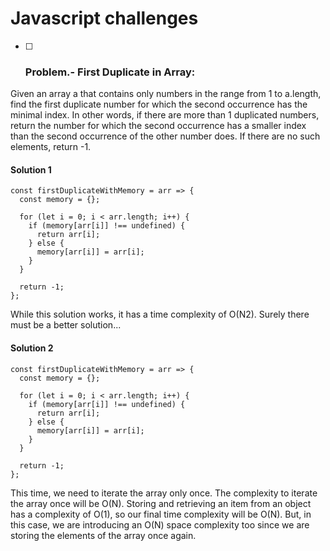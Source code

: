 # Javascript challenges

- [ ] ### Problem.- First Duplicate in Array:

Given an array a that contains only numbers in the range
from 1 to a.length, find the first duplicate number for
which the second occurrence has the minimal index. In other words, if
there are more than 1 duplicated numbers, return the number for
which the second occurrence has a smaller index than the second
occurrence of the other number does. If there are no such elements,
return -1.


#### Solution 1
```
const firstDuplicateWithMemory = arr => {
  const memory = {};

  for (let i = 0; i < arr.length; i++) {
    if (memory[arr[i]] !== undefined) {
      return arr[i];
    } else {
      memory[arr[i]] = arr[i];
    }
  }

  return -1;
};
```
While this solution works, it has a time complexity of O(N2).
Surely there must be a better solution...

#### Solution 2
```
const firstDuplicateWithMemory = arr => {
  const memory = {};

  for (let i = 0; i < arr.length; i++) {
    if (memory[arr[i]] !== undefined) {
      return arr[i];
    } else {
      memory[arr[i]] = arr[i];
    }
  }

  return -1;
};
```
This time, we need to iterate the array only once. The complexity to iterate the array once will be O(N). Storing and retrieving an item from an object has a complexity of O(1), so our final time complexity will be O(N). But, in this case, we are introducing an O(N) space complexity too since we are storing the elements of the array once again.
